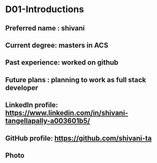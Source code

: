 # D01-Introductions
## Preferred name : shivani
## Current degree: masters in ACS
## Past experience: worked on github
## Future plans : planning to work as full stack developer
## LinkedIn profile: https://www.linkedin.com/in/shivani-tangellapally-a003601b5/
## GitHub profile:  https://github.com/shivani-ta
## Photo
